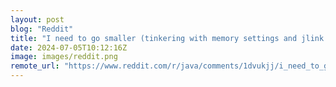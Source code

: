 ```yaml
---
layout: post
blog: "Reddit"
title: "I need to go smaller (tinkering with memory settings and jlink and trying to make the tiniest Swing app)"
date: 2024-07-05T10:12:16Z
image: images/reddit.png
remote_url: "https://www.reddit.com/r/java/comments/1dvukjj/i_need_to_go_smaller_tinkering_with_memory/"
---
```

